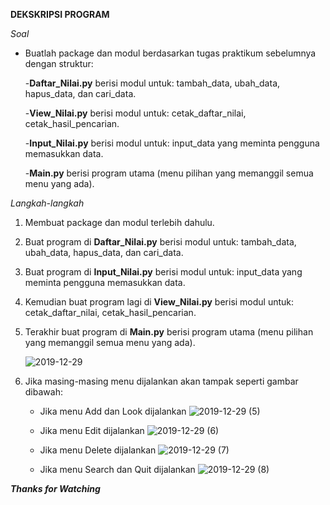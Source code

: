 **DEKSKRIPSI PROGRAM**

*Soal*
  - Buatlah package dan modul berdasarkan tugas praktikum sebelumnya dengan struktur:
      
      -**Daftar_Nilai.py** berisi modul untuk: tambah_data, ubah_data, hapus_data, dan cari_data.
      
      -**View_Nilai.py** berisi modul untuk: cetak_daftar_nilai, cetak_hasil_pencarian.
      
      -**Input_Nilai.py** berisi modul untuk: input_data yang meminta pengguna memasukkan data.
      
      -**Main.py** berisi program utama (menu pilihan yang memanggil semua menu yang ada).
      
*Langkah-langkah*
1. Membuat package dan modul terlebih dahulu.
2. Buat program di **Daftar_Nilai.py** berisi modul untuk: tambah_data, ubah_data, hapus_data, dan cari_data. 
3. Buat program di **Input_Nilai.py** berisi modul untuk: input_data yang meminta pengguna memasukkan data. 
4. Kemudian buat program lagi di **View_Nilai.py** berisi modul untuk: cetak_daftar_nilai, cetak_hasil_pencarian. 
5. Terakhir buat program di **Main.py** berisi program utama (menu pilihan yang memanggil semua menu yang ada).

     ![2019-12-29](https://user-images.githubusercontent.com/57028466/71550054-5d2cc780-29fa-11ea-8c82-e425228668ee.png)
        
6. Jika masing-masing menu dijalankan akan tampak seperti gambar dibawah:

   - Jika menu Add dan Look dijalankan
        ![2019-12-29 (5)](https://user-images.githubusercontent.com/57028466/71549990-6ff2cc80-29f9-11ea-8ecf-d9faf0663ef7.png)
        
   - Jika menu Edit dijalankan
        ![2019-12-29 (6)](https://user-images.githubusercontent.com/57028466/71550030-eb547e00-29f9-11ea-986b-42c7a6bd8b28.png)
        
   - Jika menu Delete dijalankan
        ![2019-12-29 (7)](https://user-images.githubusercontent.com/57028466/71550037-06bf8900-29fa-11ea-99c1-af0252cccecb.png)
        
   - Jika menu Search dan Quit dijalankan
        ![2019-12-29 (8)](https://user-images.githubusercontent.com/57028466/71550061-80f00d80-29fa-11ea-852b-cc75ea44dc13.png)
        
        
        
 ***Thanks for Watching***


